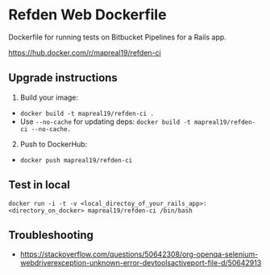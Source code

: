 # Refden Web Dockerfile

Dockerfile for running tests on Bitbucket Pipelines for a Rails app.

https://hub.docker.com/r/mapreal19/refden-ci

## Upgrade instructions

1. Build your image:

- `docker build -t mapreal19/refden-ci .` 
- Use `--no-cache` for updating deps: `docker build -t mapreal19/refden-ci --no-cache.`

2. Push to DockerHub:

- `docker push mapreal19/refden-ci`

## Test in local
`docker run -i -t -v <local_directoy_of_your_rails_app>:<directory_on_docker> mapreal19/refden-ci /bin/bash`


## Troubleshooting

- https://stackoverflow.com/questions/50642308/org-openqa-selenium-webdriverexception-unknown-error-devtoolsactiveport-file-d/50642913
